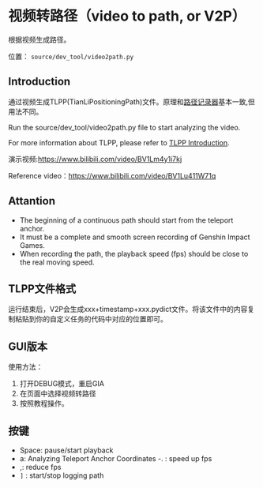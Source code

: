 # 视频转路径（video to path, or V2P）

根据视频生成路径。

位置： `source/dev_tool/video2path.py`

## Introduction

通过视频生成TLPP(TianLiPositioningPath)文件。原理和[路径记录器](path_recorder.md)基本一致,但用法不同。

Run the source/dev_tool/video2path.py file to start analyzing the video.

For more information about TLPP, please refer to [TLPP Introduction](TianLiPositioningPath.md).

演示视频:https://www.bilibili.com/video/BV1Lm4y1i7kj

Reference video：<https://www.bilibili.com/video/BV1Lu411W71q>

## Attantion

- The beginning of a continuous path should start from the teleport anchor.
- It must be a complete and smooth screen recording of Genshin Impact Games.
- When recording the path, the playback speed (fps) should be close to the real moving speed.

## TLPP文件格式

运行结束后，V2P会生成xxx+timestamp+xxx.pydict文件。将该文件中的内容复制粘贴到你的自定义任务的代码中对应的位置即可。

## GUI版本

使用方法：

1. 打开DEBUG模式，重启GIA
2. 在页面中选择视频转路径
3. 按照教程操作。

## 按键

- Space: pause/start playback
- a: Analyzing Teleport Anchor Coordinates
  -. : speed up fps
- ,: reduce fps
- `]` : start/stop logging path
